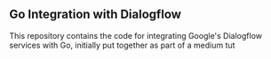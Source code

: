 ## Go Integration with Dialogflow
This repository contains the code for integrating Google's Dialogflow services with Go, initially put together as part of a medium tut